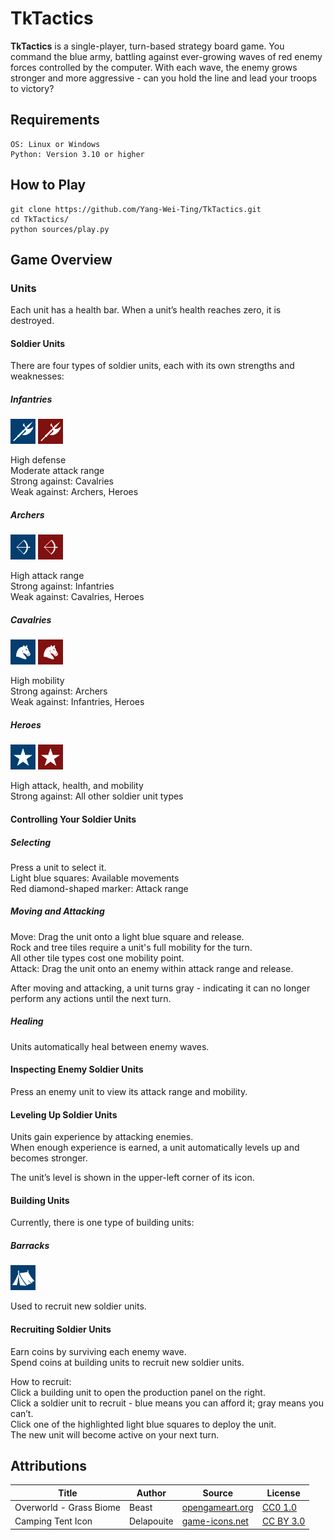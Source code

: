 # TkTactics

**TkTactics** is a single-player, turn-based strategy board game. You command the blue army, battling against ever-growing waves of red enemy forces controlled by the computer. With each wave, the enemy grows stronger and more aggressive - can you hold the line and lead your troops to victory?

## Requirements

    OS: Linux or Windows
    Python: Version 3.10 or higher

## How to Play

    git clone https://github.com/Yang-Wei-Ting/TkTactics.git
    cd TkTactics/
    python sources/play.py

## Game Overview

### Units

Each unit has a health bar. When a unit’s health reaches zero, it is destroyed.

#### Soldier Units

There are four types of soldier units, each with its own strengths and weaknesses:

##### Infantries

![](images/soldiers/blue_infantry.gif)
![](images/soldiers/red_infantry.gif)

High defense  
Moderate attack range  
Strong against: Cavalries  
Weak against: Archers, Heroes

##### Archers

![](images/soldiers/blue_archer.gif)
![](images/soldiers/red_archer.gif)

High attack range  
Strong against: Infantries  
Weak against: Cavalries, Heroes

##### Cavalries

![](images/soldiers/blue_cavalry.gif)
![](images/soldiers/red_cavalry.gif)

High mobility  
Strong against: Archers  
Weak against: Infantries, Heroes

##### Heroes

![](images/soldiers/blue_hero.gif)
![](images/soldiers/red_hero.gif)

High attack, health, and mobility  
Strong against: All other soldier unit types

#### Controlling Your Soldier Units

##### Selecting

Press a unit to select it.  
Light blue squares: Available movements  
Red diamond-shaped marker: Attack range

##### Moving and Attacking

Move: Drag the unit onto a light blue square and release.  
Rock and tree tiles require a unit's full mobility for the turn.  
All other tile types cost one mobility point.  
Attack: Drag the unit onto an enemy within attack range and release.

After moving and attacking, a unit turns gray - indicating it can no longer perform any actions until the next turn.

##### Healing

Units automatically heal between enemy waves.

#### Inspecting Enemy Soldier Units

Press an enemy unit to view its attack range and mobility.

#### Leveling Up Soldier Units

Units gain experience by attacking enemies.  
When enough experience is earned, a unit automatically levels up and becomes stronger.

The unit’s level is shown in the upper-left corner of its icon.  

#### Building Units

Currently, there is one type of building units:

##### Barracks

![](images/buildings/barrack.gif)

Used to recruit new soldier units.

#### Recruiting Soldier Units

Earn coins by surviving each enemy wave.  
Spend coins at building units to recruit new soldier units.

How to recruit:  
Click a building unit to open the production panel on the right.  
Click a soldier unit to recruit - blue means you can afford it; gray means you can’t.  
Click one of the highlighted light blue squares to deploy the unit.  
The new unit will become active on your next turn.

## Attributions

| Title                   | Author     | Source                                                                    | License                                                       |
|-------------------------|------------|---------------------------------------------------------------------------|---------------------------------------------------------------|
| Overworld - Grass Biome | Beast      | [opengameart.org](https://opengameart.org/content/overworld-grass-biome)  | [CC0 1.0](https://creativecommons.org/publicdomain/zero/1.0/) |
| Camping Tent Icon       | Delapouite | [game-icons.net](https://game-icons.net/1x1/delapouite/camping-tent.html) | [CC BY 3.0](https://creativecommons.org/licenses/by/3.0/)     |
